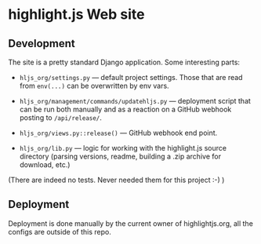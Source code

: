# highlight.js Web site


## Development

The site is a pretty standard Django application. Some interesting parts:

- `hljs_org/settings.py` — default project settings. Those that are read from `env(...)` can be overwritten by env vars.

- `hljs_org/management/commands/updatehljs.py` — deployment script that can be run both manually and as a reaction on a GitHub webhook posting to `/api/release/`.

- `hljs_org/views.py::release()` — GitHub webhook end point.

- `hljs_org/lib.py` — logic for working with the highlight.js source directory (parsing versions, readme, building a .zip archive for download, etc.)

(There are indeed no tests. Never needed them for this project :-) )


## Deployment

Deployment is done manually by the current owner of highlightjs.org, all the configs are outside of this repo.
